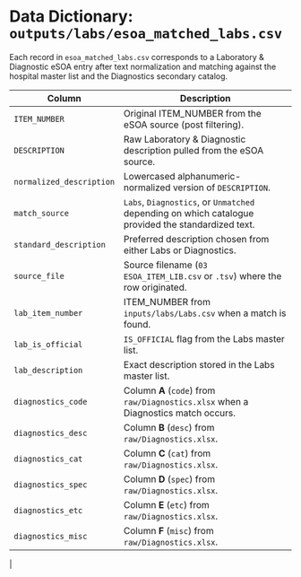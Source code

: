 # Data Dictionary: `outputs/labs/esoa_matched_labs.csv`

Each record in `esoa_matched_labs.csv` corresponds to a Laboratory & Diagnostic eSOA
entry after text normalization and matching against the hospital master list and the
Diagnostics secondary catalog.

| Column | Description |
| --- | --- |
| `ITEM_NUMBER` | Original ITEM_NUMBER from the eSOA source (post filtering). |
| `DESCRIPTION` | Raw Laboratory & Diagnostic description pulled from the eSOA source. |
| `normalized_description` | Lowercased alphanumeric-normalized version of `DESCRIPTION`. |
| `match_source` | `Labs`, `Diagnostics`, or `Unmatched` depending on which catalogue provided the standardized text. |
| `standard_description` | Preferred description chosen from either Labs or Diagnostics. |
| `source_file` | Source filename (`03 ESOA_ITEM_LIB.csv` or `.tsv`) where the row originated. |
| `lab_item_number` | ITEM_NUMBER from `inputs/labs/Labs.csv` when a match is found. |
| `lab_is_official` | `IS_OFFICIAL` flag from the Labs master list. |
| `lab_description` | Exact description stored in the Labs master list. |
| `diagnostics_code` | Column **A** (`code`) from `raw/Diagnostics.xlsx` when a Diagnostics match occurs. |
| `diagnostics_desc` | Column **B** (`desc`) from `raw/Diagnostics.xlsx`. |
| `diagnostics_cat` | Column **C** (`cat`) from `raw/Diagnostics.xlsx`. |
| `diagnostics_spec` | Column **D** (`spec`) from `raw/Diagnostics.xlsx`. |
| `diagnostics_etc` | Column **E** (`etc`) from `raw/Diagnostics.xlsx`. |
| `diagnostics_misc` | Column **F** (`misc`) from `raw/Diagnostics.xlsx`. |
|
